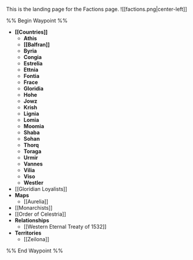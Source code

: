 This is the landing page for the Factions page.
![[factions.png|center-left]]

%% Begin Waypoint %%
- **[[Countries]]**
	- **Athis**
	- **[[Balfran]]**
	- **Byria**
	- **Congia**
	- **Estrelia**
	- **Ettnia**
	- **Fontia**
	- **Frace**
	- **Gloridia**
	- **Hohe**
	- **Jowz**
	- **Krish**
	- **Lignia**
	- **Lomia**
	- **Moomia**
	- **Shaba**
	- **Sohan**
	- **Thorq**
	- **Toraga**
	- **Urmir**
	- **Vannes**
	- **Vilia**
	- **Viso**
	- **Westler**
- [[Gloridian Loyalists]]
- **Maps**
	- [[Aurelia]]
- [[Monarchists]]
- [[Order of Celestria]]
- **Relationships**
	- [[Western Eternal Treaty of 1532]]
- **Territories**
	- [[Zeilona]]

%% End Waypoint %%